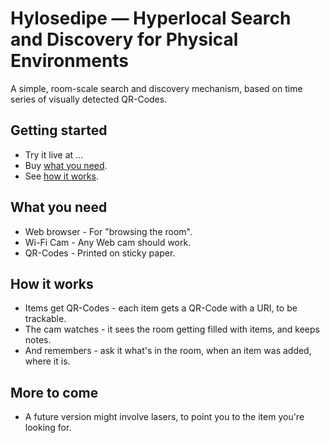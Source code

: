 # Hylosedipe — Hyperlocal Search and Discovery for Physical Environments
A simple, room-scale search and discovery mechanism, based on time series of visually detected QR-Codes.
## Getting started
* Try it live at ...
* Buy <a href="#what-you-need">what you need</a>.
* See <a href="#how-it-works">how it works</a>.
## What you need
* Web browser - For "browsing the room".
* Wi-Fi Cam - Any Web cam should work.
* QR-Codes - Printed on sticky paper.
## How it works
* Items get QR-Codes - each item gets a QR-Code with a URI, to be trackable.
* The cam watches - it sees the room getting filled with items, and keeps notes.
* And remembers - ask it what's in the room, when an item was added, where it is.
## More to come
* A future version might involve lasers, to point you to the item you're looking for.
